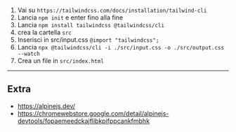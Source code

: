 1. Vai su `https://tailwindcss.com/docs/installation/tailwind-cli`
2. Lancia `npm init` e enter fino alla fine
3. Lancia `npm install tailwindcss @tailwindcss/cli`
4. crea la cartella `src`
5. Inserisci in src/input.css `@import "tailwindcss";`
6. Lancia `npx @tailwindcss/cli -i ./src/input.css -o ./src/output.css --watch`
7. Crea un file in `src/index.html`

---
## Extra
- https://alpinejs.dev/
- https://chromewebstore.google.com/detail/alpinejs-devtools/fopaemeedckajflibkpifppcankfmbhk

